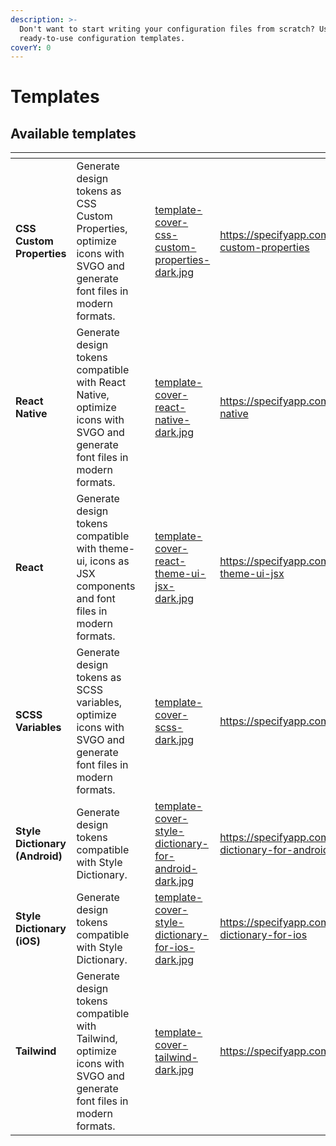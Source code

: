 ```yaml
---
description: >-
  Don't want to start writing your configuration files from scratch? Use our
  ready-to-use configuration templates.
coverY: 0
---
```


# Templates

## Available templates

<table data-view="cards"><thead><tr><th></th><th></th><th data-hidden></th><th data-hidden data-card-cover data-type="files"></th><th data-hidden data-card-target data-type="content-ref"></th></tr></thead><tbody><tr><td><strong>CSS Custom Properties</strong></td><td>Generate design tokens as CSS Custom Properties, optimize icons with SVGO and generate font files in modern formats.</td><td><strong></strong></td><td><a href="../.gitbook/assets/template-cover-css-custom-properties-dark.jpg">template-cover-css-custom-properties-dark.jpg</a></td><td><a href="https://specifyapp.com/templates/css-custom-properties">https://specifyapp.com/templates/css-custom-properties</a></td></tr><tr><td><strong>React Native</strong></td><td>Generate design tokens compatible with React Native, optimize icons with SVGO and generate font files in modern formats.</td><td></td><td><a href="../.gitbook/assets/template-cover-react-native-dark.jpg">template-cover-react-native-dark.jpg</a></td><td><a href="https://specifyapp.com/templates/react-native">https://specifyapp.com/templates/react-native</a></td></tr><tr><td><strong>React</strong></td><td>Generate design tokens compatible with theme-ui, icons as JSX components and font files in modern formats.</td><td></td><td><a href="../.gitbook/assets/template-cover-react-theme-ui-jsx-dark.jpg">template-cover-react-theme-ui-jsx-dark.jpg</a></td><td><a href="https://specifyapp.com/templates/react-theme-ui-jsx">https://specifyapp.com/templates/react-theme-ui-jsx</a></td></tr><tr><td><strong>SCSS Variables</strong></td><td>Generate design tokens as SCSS variables, optimize icons with SVGO and generate font files in modern formats.</td><td></td><td><a href="../.gitbook/assets/template-cover-scss-dark.jpg">template-cover-scss-dark.jpg</a></td><td><a href="https://specifyapp.com/templates/scss">https://specifyapp.com/templates/scss</a></td></tr><tr><td><strong>Style Dictionary (Android)</strong></td><td>Generate design tokens compatible with Style Dictionary.</td><td></td><td><a href="../.gitbook/assets/template-cover-style-dictionary-for-android-dark.jpg">template-cover-style-dictionary-for-android-dark.jpg</a></td><td><a href="https://specifyapp.com/templates/style-dictionary-for-android">https://specifyapp.com/templates/style-dictionary-for-android</a></td></tr><tr><td><strong>Style Dictionary (iOS)</strong></td><td>Generate design tokens compatible with Style Dictionary.</td><td></td><td><a href="../.gitbook/assets/template-cover-style-dictionary-for-ios-dark.jpg">template-cover-style-dictionary-for-ios-dark.jpg</a></td><td><a href="https://specifyapp.com/templates/style-dictionary-for-ios">https://specifyapp.com/templates/style-dictionary-for-ios</a></td></tr><tr><td><strong>Tailwind</strong></td><td>Generate design tokens compatible with Tailwind, optimize icons with SVGO and generate font files in modern formats.</td><td></td><td><a href="../.gitbook/assets/template-cover-tailwind-dark.jpg">template-cover-tailwind-dark.jpg</a></td><td><a href="https://specifyapp.com/templates/tailwind">https://specifyapp.com/templates/tailwind</a></td></tr></tbody></table>
